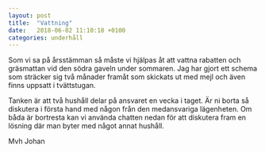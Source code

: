 ```yaml
---
layout: post
title:  "Vattning"
date:   2018-06-02 11:10:18 +0100
categories: underhåll
---
```


Som vi sa på årsstämman så måste vi hjälpas åt att vattna rabatten och gräsmattan vid den södra gaveln under sommaren. Jag har gjort ett schema som sträcker sig två månader framåt som skickats ut med mejl och även finns uppsatt i tvättstugan. 

Tanken är att två hushåll delar på ansvaret en vecka i taget. Är ni borta så diskutera i första hand med någon från den medansvariga lägenheten. Om båda är bortresta kan vi använda chatten nedan för att diskutera fram en lösning där man byter med något annat hushåll.  

Mvh
Johan
